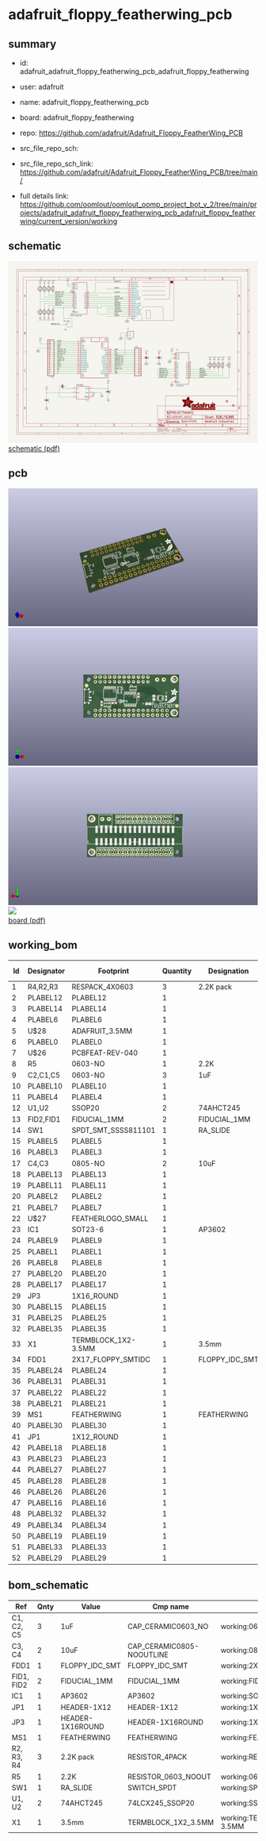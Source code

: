 # adafruit_floppy_featherwing_pcb
 
## summary 
* id: adafruit_adafruit_floppy_featherwing_pcb_adafruit_floppy_featherwing
* user: adafruit
* name: adafruit_floppy_featherwing_pcb
* board: adafruit_floppy_featherwing
* repo: https://github.com/adafruit/Adafruit_Floppy_FeatherWing_PCB



* src_file_repo_sch: 
* src_file_repo_sch_link: https://github.com/adafruit/Adafruit_Floppy_FeatherWing_PCB/tree/main/
* full details link: https://github.com/oomlout/oomlout_oomp_project_bot_v_2/tree/main/projects/adafruit_adafruit_floppy_featherwing_pcb_adafruit_floppy_featherwing/current_version/working  

## schematic  
![](working_schematic_600.png)  
[schematic (pdf)](working_schematic.pdf) 






















## pcb  
![](working_3d_600.png) 
![](working_3d_front_600.png)  
![](working_3d_back_600.png)  
![](working_600.png)  
[board (pdf)](working.pdf)  

## working_bom
| Id | Designator | Footprint | Quantity | Designation | Supplier and ref |  | None | 
| --- | --- | --- | --- | --- | --- | --- | --- | 
| 1 | R4,R2,R3 | RESPACK_4X0603 | 3 | 2.2K pack |  |  | [''] | 
| 2 | PLABEL12 | PLABEL12 | 1 |  |  |  | [''] | 
| 3 | PLABEL14 | PLABEL14 | 1 |  |  |  | [''] | 
| 4 | PLABEL6 | PLABEL6 | 1 |  |  |  | [''] | 
| 5 | U$28 | ADAFRUIT_3.5MM | 1 |  |  |  | [''] | 
| 6 | PLABEL0 | PLABEL0 | 1 |  |  |  | [''] | 
| 7 | U$26 | PCBFEAT-REV-040 | 1 |  |  |  | [''] | 
| 8 | R5 | 0603-NO | 1 | 2.2K |  |  | [''] | 
| 9 | C2,C1,C5 | 0603-NO | 3 | 1uF |  |  | [''] | 
| 10 | PLABEL10 | PLABEL10 | 1 |  |  |  | [''] | 
| 11 | PLABEL4 | PLABEL4 | 1 |  |  |  | [''] | 
| 12 | U1,U2 | SSOP20 | 2 | 74AHCT245 |  |  | [''] | 
| 13 | FID2,FID1 | FIDUCIAL_1MM | 2 | FIDUCIAL_1MM |  |  | [''] | 
| 14 | SW1 | SPDT_SMT_SSSS811101 | 1 | RA_SLIDE |  |  | [''] | 
| 15 | PLABEL5 | PLABEL5 | 1 |  |  |  | [''] | 
| 16 | PLABEL3 | PLABEL3 | 1 |  |  |  | [''] | 
| 17 | C4,C3 | 0805-NO | 2 | 10uF |  |  | [''] | 
| 18 | PLABEL13 | PLABEL13 | 1 |  |  |  | [''] | 
| 19 | PLABEL11 | PLABEL11 | 1 |  |  |  | [''] | 
| 20 | PLABEL2 | PLABEL2 | 1 |  |  |  | [''] | 
| 21 | PLABEL7 | PLABEL7 | 1 |  |  |  | [''] | 
| 22 | U$27 | FEATHERLOGO_SMALL | 1 |  |  |  | [''] | 
| 23 | IC1 | SOT23-6 | 1 | AP3602 |  |  | [''] | 
| 24 | PLABEL9 | PLABEL9 | 1 |  |  |  | [''] | 
| 25 | PLABEL1 | PLABEL1 | 1 |  |  |  | [''] | 
| 26 | PLABEL8 | PLABEL8 | 1 |  |  |  | [''] | 
| 27 | PLABEL20 | PLABEL20 | 1 |  |  |  | [''] | 
| 28 | PLABEL17 | PLABEL17 | 1 |  |  |  | [''] | 
| 29 | JP3 | 1X16_ROUND | 1 |  |  |  | [''] | 
| 30 | PLABEL15 | PLABEL15 | 1 |  |  |  | [''] | 
| 31 | PLABEL25 | PLABEL25 | 1 |  |  |  | [''] | 
| 32 | PLABEL35 | PLABEL35 | 1 |  |  |  | [''] | 
| 33 | X1 | TERMBLOCK_1X2-3.5MM | 1 | 3.5mm |  |  | [''] | 
| 34 | FDD1 | 2X17_FLOPPY_SMTIDC | 1 | FLOPPY_IDC_SMT |  |  | [''] | 
| 35 | PLABEL24 | PLABEL24 | 1 |  |  |  | [''] | 
| 36 | PLABEL31 | PLABEL31 | 1 |  |  |  | [''] | 
| 37 | PLABEL22 | PLABEL22 | 1 |  |  |  | [''] | 
| 38 | PLABEL21 | PLABEL21 | 1 |  |  |  | [''] | 
| 39 | MS1 | FEATHERWING | 1 | FEATHERWING |  |  | [''] | 
| 40 | PLABEL30 | PLABEL30 | 1 |  |  |  | [''] | 
| 41 | JP1 | 1X12_ROUND | 1 |  |  |  | [''] | 
| 42 | PLABEL18 | PLABEL18 | 1 |  |  |  | [''] | 
| 43 | PLABEL23 | PLABEL23 | 1 |  |  |  | [''] | 
| 44 | PLABEL27 | PLABEL27 | 1 |  |  |  | [''] | 
| 45 | PLABEL28 | PLABEL28 | 1 |  |  |  | [''] | 
| 46 | PLABEL26 | PLABEL26 | 1 |  |  |  | [''] | 
| 47 | PLABEL16 | PLABEL16 | 1 |  |  |  | [''] | 
| 48 | PLABEL32 | PLABEL32 | 1 |  |  |  | [''] | 
| 49 | PLABEL34 | PLABEL34 | 1 |  |  |  | [''] | 
| 50 | PLABEL19 | PLABEL19 | 1 |  |  |  | [''] | 
| 51 | PLABEL33 | PLABEL33 | 1 |  |  |  | [''] | 
| 52 | PLABEL29 | PLABEL29 | 1 |  |  |  | [''] | 


## bom_schematic
| Ref | Qnty | Value | Cmp name | Footprint | Description | Vendor | DNP | 
| --- | --- | --- | --- | --- | --- | --- | --- | 
| C1, C2, C5 | 3 | 1uF | CAP_CERAMIC0603_NO | working:0603-NO |  |  |  | 
| C3, C4 | 2 | 10uF | CAP_CERAMIC0805-NOOUTLINE | working:0805-NO |  |  |  | 
| FDD1 | 1 | FLOPPY_IDC_SMT | FLOPPY_IDC_SMT | working:2X17_FLOPPY_SMTIDC |  |  |  | 
| FID1, FID2 | 2 | FIDUCIAL_1MM | FIDUCIAL_1MM | working:FIDUCIAL_1MM |  |  |  | 
| IC1 | 1 | AP3602 | AP3602 | working:SOT23-6 |  |  |  | 
| JP1 | 1 | HEADER-1X12 | HEADER-1X12 | working:1X12_ROUND |  |  |  | 
| JP3 | 1 | HEADER-1X16ROUND | HEADER-1X16ROUND | working:1X16_ROUND |  |  |  | 
| MS1 | 1 | FEATHERWING | FEATHERWING | working:FEATHERWING |  |  |  | 
| R2, R3, R4 | 3 | 2.2K pack | RESISTOR_4PACK | working:RESPACK_4X0603 |  |  |  | 
| R5 | 1 | 2.2K | RESISTOR_0603_NOOUT | working:0603-NO |  |  |  | 
| SW1 | 1 | RA_SLIDE | SWITCH_SPDT | working:SPDT_SMT_SSSS811101 |  |  |  | 
| U1, U2 | 2 | 74AHCT245 | 74LCX245_SSOP20 | working:SSOP20 |  |  |  | 
| X1 | 1 | 3.5mm | TERMBLOCK_1X2_3.5MM | working:TERMBLOCK_1X2-3.5MM |  |  |  | 



